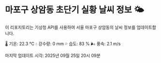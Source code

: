 
# 마포구 상암동 초단기 실황 날씨 정보 🌤️

이 리포지토리는 기상청 API를 사용하여 서울 마포구 상암동의 날씨 정보를 업데이트합니다. 

🌡️ 기온: 22.3 ℃
💧 강수량: 0 mm
💦 습도: 83 %
🌬️ 풍속: 2.1 m/s

마지막 업데이트 시각: 2025년 09월 25일 20시 09분    
